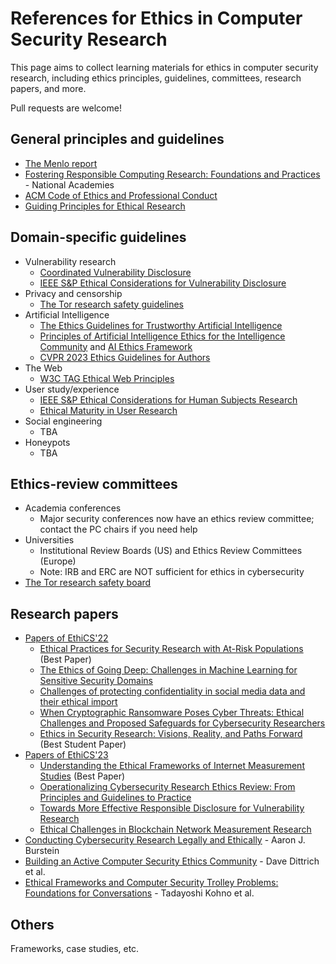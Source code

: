 References for Ethics in Computer Security Research
===================================================

This page aims to collect learning materials for ethics in computer
security research, including ethics principles, guidelines,
committees, research papers, and more.

Pull requests are welcome!


## General principles and guidelines

- [The Menlo report](https://www.dhs.gov/sites/default/files/publications/CSD-MenloPrinciplesCORE-20120803_1.pdf)
- [Fostering Responsible Computing Research: Foundations and Practices](https://nap.nationalacademies.org/catalog/26507/fostering-responsible-computing-research-foundations-and-practices) - National Academies 
- [ACM Code of Ethics and Professional Conduct](https://www.acm.org/code-of-ethics)
- [Guiding Principles for Ethical Research](https://www.nih.gov/health-information/nih-clinical-research-trials-you/guiding-principles-ethical-research)


## Domain-specific guidelines

- Vulnerability research
	- [Coordinated Vulnerability Disclosure](https://vuls.cert.org/confluence/display/CVD/Executive+Summary)
	- [IEEE S&P Ethical Considerations for Vulnerability Disclosure](https://sp2024.ieee-security.org/cfpapers.html)
- Privacy and censorship
	- [The Tor research safety guidelines](https://research.torproject.org/safetyboard/)
- Artificial Intelligence
	- [The Ethics Guidelines for Trustworthy Artificial Intelligence](https://ec.europa.eu/futurium/en/ai-alliance-consultation/guidelines.1.html)  
	- [Principles of Artificial Intelligence Ethics for the Intelligence Community](https://www.intelligence.gov/images/AI/Principles_of_AI_Ethics_for_the_Intelligence_Community.pdf) and [AI Ethics Framework](https://www.intelligence.gov/images/AI/AI_Ethics_Framework_for_the_Intelligence_Community_1.0.pdf) 
	- [CVPR 2023 Ethics Guidelines for Authors](https://cvpr2023.thecvf.com/Conferences/2023/EthicsGuidelines)
- The Web
	- [W3C TAG Ethical Web Principles](https://www.w3.org/TR/ethical-web-principles/)
- User study/experience
	- [IEEE S&P Ethical Considerations for Human Subjects Research](https://sp2024.ieee-security.org/cfpapers.html)
	- [Ethical Maturity in User Research](https://www.nngroup.com/articles/user-research-ethics/)
- Social engineering
	- TBA
- Honeypots
	- TBA

## Ethics-review committees

- Academia conferences
	- Major security conferences now have an ethics review
		committee; contact the PC chairs if you need help
- Universities
	- Institutional Review Boards (US) and Ethics Review Committees
		(Europe)
	- Note: IRB and ERC are NOT sufficient for ethics in cybersecurity
- [The Tor research safety board](https://research.torproject.org/safetyboard/)


## Research papers

- [Papers of EthiCS'22](https://ethics-workshop.github.io/2022/program.html)
	- [Ethical Practices for Security Research with At-Risk	Populations](https://elissaredmiles.com/research/ethics_2022.pdf) (Best Paper)
	- [The Ethics of Going Deep: Challenges in Machine Learning for Sensitive Security Domains](http://www0.cs.ucl.ac.uk/staff/E.Mariconti/papers/EthiCS2022v2.pdf)	
	- [Challenges of protecting confidentiality in social media data and their ethical import](https://ieeexplore.ieee.org/stamp/stamp.jsp?tp=&arnumber=9799350)	
	- [When Cryptographic Ransomware Poses Cyber Threats: Ethical Challenges and Proposed Safeguards for Cybersecurity Researchers](https://ieeexplore.ieee.org/stamp/stamp.jsp?tp=&arnumber=9799383)
	- [Ethics in Security Research: Visions, Reality, and Paths Forward](https://www.zhangmingming.org/files/papers/ethics22-ethics.pdf) (Best Student Paper)
- [Papers of EthiCS'23](https://ethics-workshop.github.io/2023/program.html)
	- [Understanding the Ethical Frameworks of Internet Measurement Studies](https://www.ndss-symposium.org/wp-content/uploads/2023/02/ethics2023-239547-paper.pdf) (Best Paper)
	- [Operationalizing Cybersecurity Research Ethics Review: From Principles and Guidelines to Practice](https://www.ndss-symposium.org/wp-content/uploads/2023/02/ethics2023-237352-paper.pdf)
	- [Towards More Effective Responsible Disclosure for Vulnerability Research](https://www.ndss-symposium.org/wp-content/uploads/2023/02/ethics2023-235691-paper.pdf)
	- [Ethical Challenges in Blockchain Network Measurement Research](https://www.ndss-symposium.org/wp-content/uploads/2023/02/ethics2023-235725-paper.pdf)
- [Conducting Cybersecurity Research Legally and Ethically](https://www.usenix.org/legacy/events/leet08/tech/full_papers/burstein/burstein.pdf) - Aaron J. Burstein
- [Building an Active Computer Security Ethics Community](https://faculty.cc.gatech.edu/~mbailey/publications/ieee-snp-ethics-2011.pdf) - Dave Dittrich et al.
- [Ethical Frameworks and Computer Security Trolley Problems: Foundations for Conversations](https://securityethics.cs.washington.edu/ComputerSecurityTrolleyProblems.pdf) - Tadayoshi Kohno et al.


## Others

Frameworks, case studies, etc.
